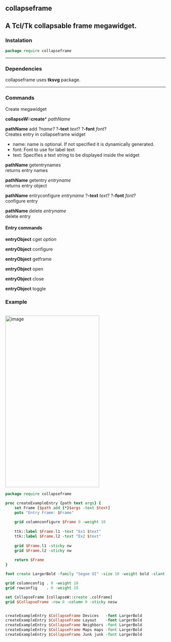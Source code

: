 ## collapseframe

A Tcl/Tk collapsable frame megawidget.
---
### Instalation

```tcl
package require collapseframe
```
---

### Dependencies

collapseframe uses **tksvg** package.

---

### Commands
Create megawidget

**collapseW::create*** *pathName*


**pathName** add *?name?* ?**-text** *text*? ?**-font** *font*?<br>
Creates entry in collapseframe widget
* name: name is optional. If not specified it is dynamically generated.
* font: Font to use for label text
* text: Specifies a text string to be displayed inside the widget

**pathName** getentrynames<br>
returns entry names

**pathName** getentry *entryname*<br>
returns entry object

**pathName** entryconfigure *entryname* ?**-text** *text*? ?**-font** *font*?<br>
configure entry

**pathName** delete *entryname*<br>
delete entry

#### Entry commands

**entryObject** cget *option*

**entryObject** configure

**entryObject** getframe

**entryObject** open

**entryObject** close

**entryObject** toggle

### Example ###

<br>
<img width="295" height="538" alt="image" src="https://github.com/user-attachments/assets/1e09fef7-38bc-45f3-87c2-35f28e63fc40" />
<br>

```tcl
package require collapseframe

proc createExampleEntry {path text args} {
	set Frame [$path add {*}$args -text $text]
	puts "Entry Frame: $Frame"
	
	grid columnconfigure $Frame 0 -weight 10
	
	ttk::label $Frame.l1 -text "Ex1 $text"
	ttk::label $Frame.l2 -text "Ex2 $text"
	
	grid $Frame.l1 -sticky nw
	grid $Frame.l2 -sticky nw
	
	return $Frame
}

font create LargerBold -family "Segoe UI" -size 10 -weight bold -slant italic

grid columnconfig . 0 -weight 10
grid rowconfig    . 0 -weight 10

set CollapseFrame [collapseW::create .colFrame]
grid $CollapseFrame -row 0 -column 0 -sticky nesw


createExampleEntry $CollapseFrame Devices   -font LargerBold
createExampleEntry $CollapseFrame Layout    -font LargerBold
createExampleEntry $CollapseFrame Neighbors -font LargerBold
createExampleEntry $CollapseFrame Maps maps -font LargerBold
createExampleEntry $CollapseFrame Junk junk -font LargerBold
```





